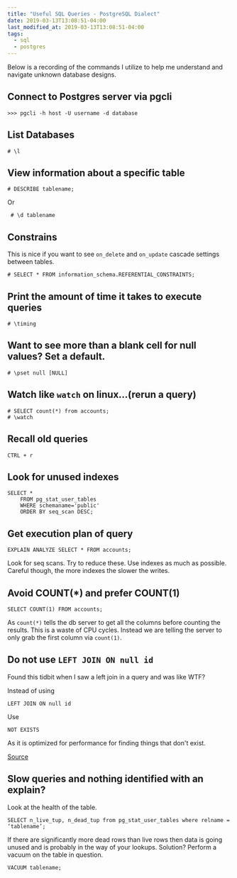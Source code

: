 ```yaml
---
title: "Useful SQL Queries - PostgreSQL Dialect"
date: 2019-03-13T13:08:51-04:00
last_modified_at: 2019-03-13T13:08:51-04:00
tags:
  - sql
  - postgres
---
```


Below is a recording of the commands I utilize to help me understand and navigate unknown database designs.


## Connect to Postgres server via pgcli

```
>>> pgcli -h host -U username -d database
```

## List Databases

```
# \l
```

## View information about a specific table

```
# DESCRIBE tablename;
```

Or 

```
 # \d tablename
```

## Constrains

This is nice if you want to see `on_delete` and `on_update` cascade settings between tables.

```
# SELECT * FROM information_schema.REFERENTIAL_CONSTRAINTS;
```

## Print the amount of time it takes to execute queries

```
# \timing
```

## Want to see more than a blank cell for null values? Set a default.

```
# \pset null [NULL]
```

## Watch like `watch` on linux...(rerun a query)

```
# SELECT count(*) from accounts;
# \watch
```

## Recall old queries

```
CTRL + r
```

## Look for unused indexes

```
SELECT *
    FROM pg_stat_user_tables
    WHERE schemaname='public'
    ORDER BY seq_scan DESC;
```

## Get execution plan of query

```
EXPLAIN ANALYZE SELECT * FROM accounts;
```

Look for seq scans. Try to reduce these. Use indexes as much as possible. Careful though, the more indexes the slower the writes.

## Avoid COUNT(*) and prefer COUNT(1)

```
SELECT COUNT(1) FROM accounts;
```

As `count(*)` tells the db server to get all the columns before counting the results. This is a waste of CPU cycles. Instead we are telling the server to only grab the first column via `count(1)`.

## Do not use `LEFT JOIN ON null id`

Found this tidbit when I saw a left join in a query and was like WTF?

Instead of using 

```
LEFT JOIN ON null id
```

Use

```
NOT EXISTS
```

As it is optimized for performance for finding things that don't exist. 

[Source](https://marmelab.com/blog/2019/02/13/how-to-improve-postgres-performances.html) 

## Slow queries and nothing identified with an explain?

Look at the health of the table.

```
SELECT n_live_tup, n_dead_tup from pg_stat_user_tables where relname = ‘tablename’;
```

If there are significantly more dead rows than live rows then data is going unused and is probably in the way of your lookups. Solution? Perform a vacuum on the table in question.

```
VACUUM tablename;
```

